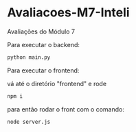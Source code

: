 # Avaliacoes-M7-Inteli
Avaliações do Módulo 7

Para executar o backend:

```bash
python main.py
```

Para executar o frontend:

vá até o diretório "frontend" e rode

```bash
npm i 
```

para então rodar o front com o comando:

```bash
node server.js
```